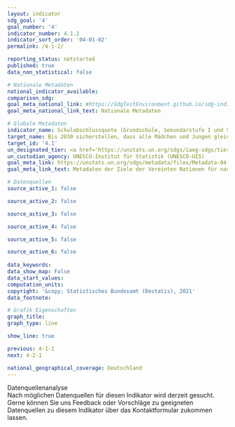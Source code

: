 ```yaml
---
layout: indicator    
sdg_goal: '4'    
goal_number: '4'    
indicator_number: 4.1.2    
indicator_sort_order: '04-01-02'    
permalink: /4-1-2/    

reporting_status: notstarted    
published: true    
data_non_statistical: false    

# Nationale Metadaten    
national_indicator_available:     
comparison_sdg:     
goal_meta_national_link: #https://SdgTestEnvironment.github.io/sdg-indicators/public/MetaDe/4.1.2.pdf    
goal_meta_national_link_text: Nationale Metadaten    

# Globale Metadaten    
indicator_name: Schulabschlussquote (Grundschule, Sekundarstufe I und Sekundarstufe II)    
target_name: Bis 2030 sicherstellen, dass alle Mädchen und Jungen gleichberechtigt eine kostenlose und hochwertige Grund- und Sekundarschulbildung abschließen, die zu brauchbaren und effektiven Lernergebnissen führt    
target_id: '4.1'    
un_designated_tier: <a href='https://unstats.un.org/sdgs/iaeg-sdgs/tier-classification/' title='Klicken Sie hier um weitere Informationen zur UN-Tier-Klassifikation zu erhalten.'  target='_blank'>Tier I</a>    
un_custodian_agency: UNESCO-Institut für Statistik (UNESCO-UIS)    
goal_meta_link: https://unstats.un.org/sdgs/metadata/files/Metadata-04-01-02.pdf    
goal_meta_link_text: Metadaten der Ziele der Vereinten Nationen für nachhaltige Entwicklung    

# Datenquellen
source_active_1: false

source_active_2: false

source_active_3: false

source_active_4: false

source_active_5: false

source_active_6: false
    
data_keywords:     
data_show_map: False    
data_start_values:     
computation_units:     
copyright: '&copy; Statistisches Bundesamt (Destatis), 2021'    
data_footnote:     

# Grafik Eigenschaften    
graph_title:     
graph_type: line    

show_line: true    

previous: 4-1-1    
next: 4-2-1    

national_geographical_coverage: Deutschland    
---
```


<span class="status notstarted"> Datenquellenanalyse </span><br>
Nach möglichen Datenquellen für diesen Indikator wird derzeit gesucht.
Gerne können Sie uns Feedback oder Vorschläge zu geeigneten Datenquellen zu diesem Indikator über das Kontaktformular zukommen lassen.